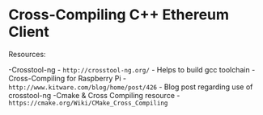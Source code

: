 # Cross-Compiling C++ Ethereum Client

Resources:

-Crosstool-ng - `http://crosstool-ng.org/` - Helps to build gcc toolchain
-Cross-Compiling for Raspberry Pi - `http://www.kitware.com/blog/home/post/426` - Blog post regarding use of crosstool-ng
-Cmake & Cross Compiling resource - `https://cmake.org/Wiki/CMake_Cross_Compiling`
